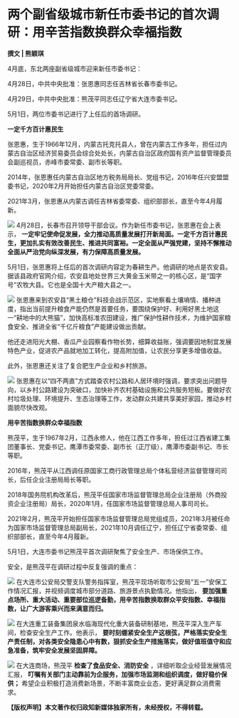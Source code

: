 # 两个副省级城市新任市委书记的首次调研：用辛苦指数换群众幸福指数

**撰文 | 熊颖琪**

4月底，东北两座副省级城市迎来新任市委书记：

4月28日，中共中央批准：张恩惠同志任吉林省长春市委书记。

4月29日，中共中央批准：熊茂平同志任辽宁省大连市委书记。

5月1日，两位市委书记进行了上任后的首场调研。

**一定千方百计惠民生**

张恩惠，生于1966年12月，内蒙古托克托县人，曾在内蒙古工作多年，担任过内蒙古自治区经济贸易委员会综合处处长，内蒙古自治区政府国有资产监督管理委员会副巡视员，赤峰市委常委、副市长等职。

2014年，张恩惠任内蒙古自治区地方税务局局长、党组书记，2016年任兴安盟盟委书记，2020年2月开始担任内蒙古自治区党委常委。

2021年3月，张恩惠从内蒙古调任吉林省委常委、组织部部长，直至今年4月履新。

![](https://inews.gtimg.com/news_bt/ON1X1fa9qfvu1RsV7QMqen7aS6qcWLnz_V_rZGPneIJGwAA/1000)
4月28日，长春市召开领导干部会议。作为新任市委书记，张恩惠在会上表示，
**一定牢记使命促发展，全力推动高质量发展打开新局面。一定千方百计惠民生，更加扎实有效改善民生、推进共同富裕。一定全面从严强党建，坚持不懈推动全面从严治党向纵深发展，有力保障高质量发展。**

5月1日，张恩惠将上任后的首次调研内容定为春耕生产。他调研的地点是农安县。据该县政府官网介绍，农安县地处世界三大黄金玉米带之一的核心区，是“国字号”农牧大县。它也是全国十大产粮大县之一。

![](https://inews.gtimg.com/news_bt/Oosb_w7AFrV1d0wxlwRkhp3m1L73M64rq_sVzGE9jm8jIAA/1000)
张恩惠来到农安县“黑土粮仓”科技会战示范区，实地察看土壤墒情、播种进度，指出当前提升粮食产能仍然是首要任务，要围绕保护好、利用好黑土地这一“耕地中的大熊猫”，加快高标准农田建设，推广保护性耕作技术，为维护国家粮食安全、推进全省“千亿斤粮食”产能建设做出贡献。

他还走进阳光大棚、香瓜产业园察看作物长势，细算收益账，强调要因地制宜发展特色产业，促进农产品就地加工转化，提高附加值，让农民分享更多增值收益。

此外，张恩惠还关注了复合肥生产企业和乡村旅游。

![](https://inews.gtimg.com/news_bt/OrhDcXSWF5t1EwmS3hdXvDuG3F27PlvN9mM2GQCh1X_aIAA/1000)
张恩惠在以“四不两直”方式踏查农村公路和人居环境时强调，要求突出问题导向，以乡村公路建设为突破口，加快补齐农村基础设施和公共服务短板。要做好农村垃圾处理、环境提升、生态治理等工作，发动群众共建共享美好家园，推动乡村面貌尽快改观。

**用辛苦指数换群众幸福指数**

熊茂平，生于1967年2月，江西永修人，他在江西工作多年，担任过江西省建工集团董事长、党委书记，鹰潭市委常委、副市长（正厅级），鹰潭市委副书记、市长等职。

2016年，熊茂平从江西调任原国家工商行政管理总局个体私营经济监督管理司司长，后任企业注册局局长等职。

2018年国务院机构改革后，熊茂平任国家市场监督管理总局企业注册局（外商投资企业注册局）局长，2020年1月，任国家市场监督管理总局人事司司长。

2021年2月，熊茂平开始担任国家市场监督管理总局党组成员，2021年3月被任命为国家市场监督管理总局副局长，2021年10月调任辽宁，担任辽宁省委常委、组织部部长，直至今年4月履新。

5月1日，大连市委书记熊茂平首次调研聚焦了安全生产、市场保供工作。

安全，是熊茂平在调研过程中反复强调的重点：

![](https://inews.gtimg.com/news_bt/OmuNdIa8BliHTKo_NEdgjJFVQCvKnb_tQOojB0cGpM96YAA/1000)
在大连市公安局交警支队警务指挥室，熊茂平现场听取市公安局“五一”安保工作情况汇报，并视频调度城市部分道路、旅游景点执勤情况。他指出，
**要加强重点场所、重大活动、重要部位巡逻备勤，用辛苦指数换取群众平安指数、幸福指数，让广大游客乘兴而来满意而归。**

![](https://inews.gtimg.com/news_bt/OpLjC0OtZ5eBeQpY2n9zGVOGmPutSybiopOXi6OGZNLVgAA/1000)
在大连重工装备集团泉水临海现代化重大装备研制基地，熊茂平深入生产车间，检查安全生产工作。他表示，
**要时刻绷紧安全生产这根弦，严格落实安全生产责任制，对各类安全隐患心中有数，狠抓安全生产措施落实，做好值班值守和应急准备，筑牢安全发展坚固屏障。**

![](https://inews.gtimg.com/news_bt/O3dXjPv_7rO3uISPOTBA4t89TNnnOKlVJI8H3WO4zun8cAA/1000)
在大连商场，熊茂平 **检查了食品安全、消防安全** ，详细听取企业经营发展情况汇报，
**叮嘱有关部门主动靠前为企服务，加强市场监测和组织调度，做好稳价保供；** 希望企业积极打造消费新场景，不断丰富商业业态，更好满足群众消费需求。

**【版权声明】本文著作权归政知新媒体独家所有，未经授权，不得转载。**

